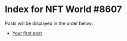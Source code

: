 # Index for NFT World #8607
Posts will be displayed in the order below:

- [Your first post](./001-first.md)

